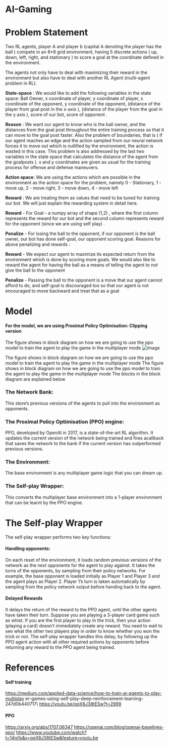 # AI-Gaming
# Problem Statement
Two RL agents, player A and player b (capital A denoting the player has the ball ) compete in an 8*8 grid environment, having 5 discrete actions ( up, down, left, right, and stationary ) to score a goal at the coordinate defined in the environment.

The agents not only have to deal with maximizing their reward in the environment but also have to deal with another RL Agent (multi-agent problem in RL).

**State-space** :
We would like to add the following variables in the state space: Ball Owner, x coordinate of player, y coordinate of player, x coordinate of the opponent, y coordinate of the opponent, (distance of the player from goal post in the x-axis ), (distance of the player from the goal in the y axis ), score of our bot, score of opponent .

**Reason** :
We want our agent to know who is the ball owner, and the distances from the goal post throughout the entire training process so that it can move to the goal post faster. Also the problem of boundaries, that is ( if our agent reaches an edge and the action sampled from our neural network forces it to move out which is nullified by the environment, the action is wasted in this case. This problem is also addressed by the last two variables in the state space that calculates the distance of the agent from the goalposts ). x and y coordinates are given as usual for the training process for offense and defense maneuvers​.

**Action space**:
We are using the actions which are possible in the environment as the action space for the problem, namely 0 - Stationary, 1 - move up, 2 - move right, 3 - move down, 4 - move left

**Reward** :
We are treating them as values that need to be tuned for training our bot. We will just explain the rewarding system in detail here.

**Reward** - 
For Goal - a numpy array of shape (1,2) , where the first column represents the reward for our bot and the second column represents reward for the opponent (since we are using self play) .

**Penalize** - 
For losing the ball to the opponent, if our opponent is the ball owner, our bot has done self-goal, our opponent scoring goal.
Reasons for above penalizing and rewards :

**Reward** - 
We expect our agent to maximize its expected return from the environment which is done by scoring more goals. We would also like to reward the agent for having the ball as a means of telling the agent to not give the ball to the opponent

**Penalize** - 
Passing the ball to the opponent is a move that our agent cannot afford to do, and self-goal is discouraged too so that our agent is not encouraged to move backward and treat that as a goal
# Model
#### For the model, we are using Proximal Policy Optimisation: Clipping version
The figure shows in block diagram on how we are going to use the ppo model to train the agent to play the game in the multiplayer mode
![image](https://user-images.githubusercontent.com/42345018/109605476-382a6c00-7b4b-11eb-9f23-dc3a18e46ea5.png)

The figure shows in block diagram on how we are going to use the ppo model to train the agent to play the game in the multiplayer mode
The figure shows in block diagram on how we are going to use the ppo model to train the agent to play the game in the multiplayer mode
The blocks in the block diagram are explained below
### The Network Bank: 
This store’s previous versions of the agents to pull into the environment as opponents.

### The Proximal Policy Optimisation (PPO) engine:
PPO, developed by OpenAI in 2017, is a state-of-the-art RL algorithm. It updates the current version of the ​network​ being trained and fires a ​callback​ that saves the network to the bank if the current version has outperformed previous versions.

### The Environment:
The base environment is any multiplayer game logic that you can dream up.

### The Self-play Wrapper:
This​ ​converts the multiplayer base environment into a 1-player environment that can be learnt by the PPO engine.

# The Self-play Wrapper
The self-play wrapper performs two key functions:
#### Handling opponents:
On each reset of the environment, it loads random previous versions of the network as the next opponents for the agent to play against. It takes the turns of the opponents, by sampling from their policy networks.
For example, the base opponent is loaded initially as Player 1 and Player 3 and the agent plays as Player 2. Player 1’s turn is taken automatically by sampling from the policy network output before handing back to the agent.

#### Delayed Rewards
It delays the return of the reward to the PPO agent, until the other agents have taken their turn.
Suppose you are playing a 3-player card game such as whist. If you are the first player to play in the trick, then your action (playing a card) doesn’t immediately create any reward. You need to wait to see what the other two players play in order to know whether you won the trick or not. The self-play wrapper handles this delay, by following up the PPO agent action with all other required actions by opponents before returning any reward to the PPO agent being trained. 
# References
#### Self training
https://medium.com/applied-data-science/how-to-train-ai-agents-to-play-multiplay er-games-using-self-play-deep-reinforcement-learning-247d0b440717\ https://youtu.be/gqX8J38tESw?t=2999
#### PPO
https://arxiv.org/abs/1707.06347 https://openai.com/blog/openai-baselines-ppo/ https://www.youtube.com/watch?t=14m1s&v=gqX8J38tESw&feature=youtu.be
      

